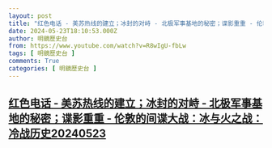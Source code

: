 ```yaml
---
layout: post
title: "红色电话 - 美苏热线的建立；冰封的对峙 - 北极军事基地的秘密；谍影重重 - 伦敦的间谍大战：冰与火之战：冷战历史20240523"
date: 2024-05-23T18:10:53.000Z
author: 明鏡歷史台
from: https://www.youtube.com/watch?v=R8wIgU-fbLw
tags: [ 明鏡歷史台 ]
comments: True
categories: [ 明鏡歷史台 ]
---
```

<!--1716487853000-->
[红色电话 - 美苏热线的建立；冰封的对峙 - 北极军事基地的秘密；谍影重重 - 伦敦的间谍大战：冰与火之战：冷战历史20240523](https://www.youtube.com/watch?v=R8wIgU-fbLw)
------

<div>

</div>
